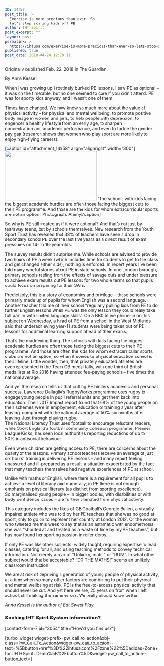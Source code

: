 ```yaml
---
ID: 14957
post_title: >
  Exercise is more precious than ever. So
  let’s stop scaring kids off PE
author: IHT Spirit
post_excerpt: ""
layout: post
permalink: >
  https://ihtusa.com/exercise-is-more-precious-than-ever-so-lets-stop-scaring-kids-off-pe/
published: true
post_date: 2018-04-24 12:20:11
---
```

Originally published Feb. 22, 2018 in <a href="https://www.theguardian.com/commentisfree/2018/feb/22/exercise-schools-pe-lessons-exams" target="_blank" rel="nofollow noopener">The Guardian</a>.

By Anna Kessel

When I was growing up I routinely bunked PE lessons. I saw PE as optional – it was on the timetable, but no one seemed to care if you didn’t attend. PE was for sporty kids anyway, and I wasn’t one of them.

Times have changed. We now know so much more about the value of physical activity – for physical and mental wellbeing, to promote positive body image in women and girls, to help people with depression, to engender a healthy lifestyle from an early age, to sharpen concentration and academic performance, and even to tackle the gender pay gap (research shows that women who play sport are more likely to enjoy high-flying careers).<!--more-->

[caption id="attachment_14958" align="alignright" width="300"]<a href="https://ihtusa.com/wp-content/uploads/2018/04/2936.jpg"><img class="size-medium wp-image-14958" src="https://ihtusa.com/wp-content/uploads/2018/04/2936-300x161.jpg" alt="" width="300" height="161" /></a> ‘The schools with kids facing the biggest academic hurdles are often those facing the biggest cuts to their PE programme. And those are the kids for whom extracurricular sports are not an option.’ Photograph: Alamy[/caption]

So why is PE still treated as if it were optional? And that’s not just by tearaway teens, but by schools themselves. New research from the Youth Sport Trust has revealed that 38% of teachers have seen a drop in secondary school PE over the last five years as a direct result of exam pressures on 14- to 16-year-olds.

The survey results didn’t surprise me. While schools are advised to provide two hours of PE a week (which includes time for students to get to the class and get changed either side), nothing is enforced. In recent years I’ve been told many woeful stories about PE in state schools. In one London borough, primary schools reeling from the effects of savage cuts and under pressure to achieve exam results cut PE lessons for two whole terms so that pupils could focus on preparing for their SATs.

Predictably, this is a story of economics and privilege – those schools were primarily made up of pupils for whom English was a second language. Another teacher told me of their school “regularly pulling kids from PE to do further English lessons when PE was the only lesson they could really take full part in with limited language skills”. On a BBC 5Live phone-in on this subject on Wednesday, a head of PE from a school in the West Midlands said that underachieving year-11 students were being taken out of PE lessons for additional learning support ahead of their exams.

That’s the maddening thing. The schools with kids facing the biggest academic hurdles are often those facing the biggest cuts to their PE programme. And those are often the kids for whom extracurricular sports clubs are not an option, so when it comes to physical education school is their lifeline. Little wonder, then, that privately educated athletes are overrepresented in the Team GB medal tally, with one third of British medallists at Rio 2016 having attended fee-paying schools – five times the national average.
<div id="dfp-ad--inline1" class="js-ad-slot ad-slot ad-slot--inline ad-slot--inline1 ad-slot--rendered" data-link-name="ad slot inline1" data-name="inline1" data-mobile="1,1|2,2|300,250|fluid" data-desktop="1,1|2,2|300,250|620,1|620,350|fluid" data-google-query-id="COPw3cms09oCFU84Twod9NYBOg">
<div id="google_ads_iframe_/59666047/theguardian.com/commentisfree/article/ng_7__container__" class="ad-slot__content">And yet the research tells us that cutting PE hinders academic and personal success. Lawrence Dallaglio’s RugbyWorks programme uses rugby to engage young people in pupil referral units and get them back into education. Their 2017 Impact report found that 68% of the young people on their schemes were in employment, education or training a year after leaving, compared with the national average of 50% six months after leaving. Just through playing rugby.</div>
</div>
The National Literacy Trust uses football to encourage reluctant readers, while Sport England’s football community cohesion programme, Premier League Kicks, has seen local authorities reporting reductions of up to 50% in antisocial behaviour.

Even when children are getting access to PE, there are concerns about the quality of the lessons. Primary school teachers receive an average of just six hours’ training in delivering PE lessons – and many report feeling unassured and ill-prepared as a result, a situation exacerbated by the fact that many teachers themselves had negative experiences of PE at school.

Unlike with maths or English, where there is a requirement for all pupils to achieve a level of literacy and numeracy, in PE there is not enough emphasis on physical literacy (as distinct from sporting excellence). So marginalised young people – in bigger bodies, with disabilities or with body confidence issues – are further alienated from physical activity.

This category includes the likes of GB Goalball’s Georgie Bullen, a visually impaired athlete who was told by her PE teachers that she was no good at sport, only to go on to represent her country at London 2012. Or the woman who tweeted me this week to say that as an asthmatic with endometriosis she was “shouted at and treated as a waste of time by my PE teachers”, but has now found her sporting passion in roller derby.

If only PE was like other subjects: widely taught, requiring expertise to lead classes, catering for all, and using teaching methods to convey technical information. Not merely a roar of “Unlucky, mate!” or “RUN!”. In what other subject would that be acceptable? “DO THE MATHS!” seems an unlikely classroom instruction.

We are at risk of depriving a generation of young people of physical activity, at a time when so many other factors are combining to put their physical and mental wellbeing at risk. PE is the free-to-access physical activity that should never be cut. And yet here we are, 25 years on from when I left school, still making the same errors. We really should know better.

<em>Anna Kessel is the author of Eat Sweat Play.</em>
<h3><strong>Seeking IHT Spirit System information?</strong></h3>
[contact-form-7 id="3054" title="How'd you find us?"]

[turbo_widget widget-prefix=pw_call_to_action&obj-class=PW_Call_To_Action&widget-pw_call_to_action--text=%5Bbutton+href%3D%22ihtusa.com%2Fzone%22%5Dadidas+Zone+for+IHT+Spirit+Demo%5B%2Fbutton%5D&widget-pw_call_to_action--button_text=]